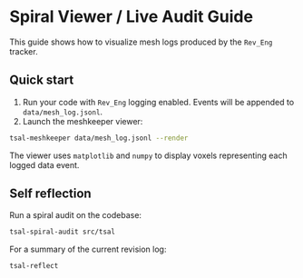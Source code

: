 # Spiral Viewer / Live Audit Guide

This guide shows how to visualize mesh logs produced by the `Rev_Eng` tracker.

## Quick start

1. Run your code with `Rev_Eng` logging enabled. Events will be appended to `data/mesh_log.jsonl`.
2. Launch the meshkeeper viewer:

```bash
tsal-meshkeeper data/mesh_log.jsonl --render
```

The viewer uses `matplotlib` and `numpy` to display voxels representing each logged data event.

## Self reflection

Run a spiral audit on the codebase:

```bash
tsal-spiral-audit src/tsal
```

For a summary of the current revision log:

```bash
tsal-reflect
```
